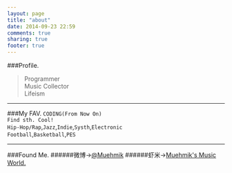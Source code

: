 ```yaml
---
layout: page
title: "about"
date: 2014-09-23 22:59
comments: true
sharing: true
footer: true
---
```

###Profile.</br>
>Programmer</br>
>Music Collector</br>
>Lifeism</br>
*** 
<!--more-->
###My FAV.
`CODING(From Now On)`</br>
`Find sth. Cool!`</br>
`Hip-Hop/Rap`,`Jazz`,`Indie`,`Systh`,`Electronic`</br>
`Football`,`Basketball`,`PES`
***
###Found Me.
######微博->[@Muehmik](http://www.weibo.com/1769537284/profile?topnav=1&wvr=5/ "weibo")
######虾米->[Muehmik's Music World.](http://www.xiami.com/u/2459372?spm=0.0.0.0.nmodvR/ "xiami")
